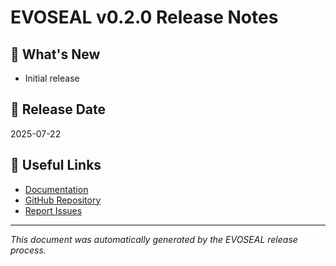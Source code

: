 # EVOSEAL v0.2.0 Release Notes

## 🚀 What's New

- Initial release

## 📅 Release Date
2025-07-22

## 🔗 Useful Links
- [Documentation](https://sha888.github.io/EVOSEAL/)
- [GitHub Repository](https://github.com/SHA888/EVOSEAL)
- [Report Issues](https://github.com/SHA888/EVOSEAL/issues)

---
*This document was automatically generated by the EVOSEAL release process.*
